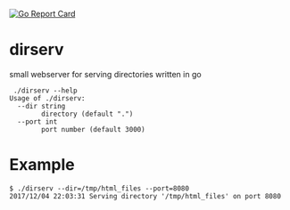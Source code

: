 [![Go Report Card](https://goreportcard.com/badge/github.com/hatorikibble/dirserv)](https://goreportcard.com/report/github.com/hatorikibble/dirserv)
# dirserv
small webserver for serving directories written in go

     ./dirserv --help
    Usage of ./dirserv:
      --dir string
        	directory (default ".")
      --port int
        	port number (default 3000)


# Example

    $ ./dirserv --dir=/tmp/html_files --port=8080
    2017/12/04 22:03:31 Serving directory '/tmp/html_files' on port 8080
